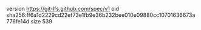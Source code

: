 version https://git-lfs.github.com/spec/v1
oid sha256:ff6a1d2229cd22ef73e1fb9e36b232bee010e09880cc10701636673a776fe14d
size 539
